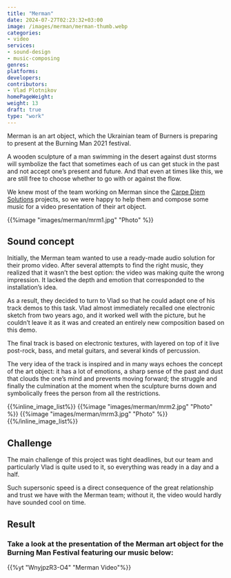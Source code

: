 ```yaml
---
title: "Merman"
date: 2024-07-27T02:23:32+03:00
image: /images/merman/merman-thumb.webp
categories:
- video
services:
- sound-design
- music-composing
genres:
platforms:
developers:
contributors:
- Vlad Plotnikov
homePageWeight:
weight: 13
draft: true
type: "work"
---
```


Merman is an art object, which the Ukrainian team of Burners is preparing to present at the Burning Man 2021 festival.

A wooden sculpture of a man swimming in the desert against dust storms will symbolize the fact that sometimes each of us can get stuck in the past and not accept one’s present and future. And that even at times like this, we are still free to choose whether to go with or against the flow.

We knew most of the team working on Merman since the [Carpe Diem Solutions](/works/carpe-diem-solutions) projects, so we were happy to help them and compose some music for a video presentation of their art object.

{{%image "images/merman/mrm1.jpg" "Photo" %}}

## Sound concept

Initially, the Merman team wanted to use a ready-made audio solution for their promo video. After several attempts to find the right music, they realized that it wasn’t the best option: the video was making quite the wrong impression. It lacked the depth and emotion that corresponded to the installation’s idea.

As a result, they decided to turn to Vlad so that he could adapt one of his track demos to this task. Vlad almost immediately recalled one electronic sketch from two years ago, and it worked well with the picture, but he couldn’t leave it as it was and created an entirely new composition based on this demo.

The final track is based on electronic textures, with layered on top of it live post-rock, bass, and metal guitars, and several kinds of percussion.

The very idea of the track is inspired and in many ways echoes the concept of the art object: it has a lot of emotions, a sharp sense of the past and dust that clouds the one’s mind and prevents moving forward; the struggle and finally the culmination at the moment when the sculpture burns down and symbolically frees the person from all the restrictions.

{{%inline_image_list%}}
{{%image "images/merman/mrm2.jpg" "Photo" %}}
{{%image "images/merman/mrm3.jpg" "Photo" %}}
{{%/inline_image_list%}}

## Challenge

The main challenge of this project was tight deadlines, but our team and particularly Vlad is quite used to it, so everything was ready in a day and a half.

Such supersonic speed is a direct consequence of the great relationship and trust we have with the Merman team; without it, the video would hardly have sounded cool on time.

## Result

### Take a look at the presentation of the Merman art object for the Burning Man Festival featuring our music below:

{{%yt "WnyjpzR3-O4" "Merman Video"%}}
